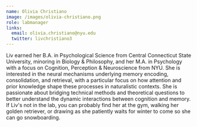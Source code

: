 ```yaml
---
name: Olivia Christiano
image: /images/olivia-christiano.png
role: labmanager
links:
  email: olivia.christiano@nyu.edu
  twitter: livchristiano3
---
```



Liv earned her B.A. in Psychological Science from Central Connecticut State University, minoring in Biology & Philosophy, and her M.A. in Psychology with a focus on Cognition, Perception & Neuroscience from NYU. She is interested in the neural mechanisms underlying memory encoding, consolidation, and retrieval, with a particular focus on how attention and prior knowledge shape these processes in naturalistic contexts. She is passionate about bridging technical methods and theoretical questions to better understand the dynamic interactions between cognition and memory. If Liv's not in the lab, you can probably find her at the gym, walking her golden retriever, or drawing as she patiently waits for winter to come so she can go snowboarding. 
